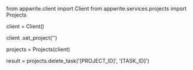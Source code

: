 from appwrite.client import Client
from appwrite.services.projects import Projects

client = Client()

client
    .set_project('')

projects = Projects(client)

result = projects.delete_task('[PROJECT_ID]', '[TASK_ID]')

